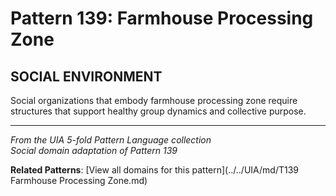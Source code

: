 # Pattern 139: Farmhouse Processing Zone

## SOCIAL ENVIRONMENT

Social organizations that embody farmhouse processing zone require structures that support healthy group dynamics and collective purpose.

---

*From the UIA 5-fold Pattern Language collection*  
*Social domain adaptation of Pattern 139*

**Related Patterns**: [View all domains for this pattern](../../UIA/md/T139 Farmhouse Processing Zone.md)